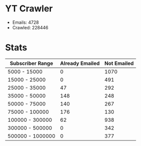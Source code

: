 # YT Crawler
- Emails: 4728
- Crawled: 228446

# Stats
| Subscriber Range  | Already Emailed | Not Emailed |
|-------|-------|-------|
| 5000 - 15000 | 0 | 1070 |
| 15000 - 25000 | 0 | 491 |
| 25000 - 35000 | 47 | 292 |
| 35000 - 50000 | 148 | 248 |
| 50000 - 75000 | 140 | 267 |
| 75000 - 100000 | 176 | 130 |
| 100000 - 300000 | 62 | 938 |
| 300000 - 500000 | 0 | 342 |
| 500000 - 1000000 | 0 | 377 |
